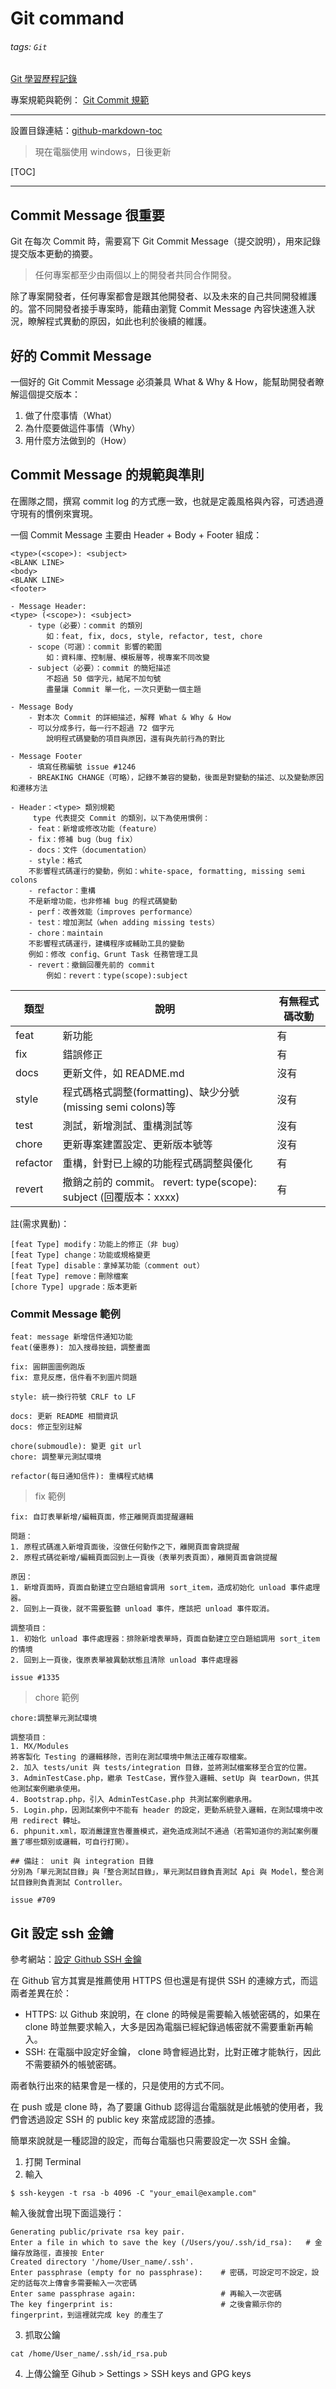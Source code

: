 # Git command

###### tags: `Git`

[Git 學習歷程記錄](https://hackmd.io/@zz8yeJXcQYOjqL6CsPNdlg/HJGPaZp7i)

專案規範與範例：
[Git Commit 規範](https://wadehuanglearning.blogspot.com/2019/05/commit-commit-commit-why-what-commit.html)

---
設置目錄連結：[github-markdown-toc](https://github.com/ekalinin/github-markdown-toc#installation)


> 現在電腦使用 windows，日後更新

[TOC]

---

## Commit Message 很重要

Git 在每次 Commit 時，需要寫下 Git Commit Message（提交說明），用來記錄提交版本更動的摘要。

> 任何專案都至少由兩個以上的開發者共同合作開發。

除了專案開發者，任何專案都會是跟其他開發者、以及未來的自己共同開發維護的。當不同開發者接手專案時，能藉由瀏覽 Commit Message 內容快速進入狀況，瞭解程式異動的原因，如此也利於後續的維護。

## 好的 Commit Message

一個好的 Git Commit Message 必須兼具 What & Why & How，能幫助開發者瞭解這個提交版本：

1. 做了什麼事情（What）
2. 為什麼要做這件事情（Why）
3. 用什麼方法做到的（How）

## Commit Message 的規範與準則
在團隊之間，撰寫 commit log 的方式應一致，也就是定義風格與內容，可透過遵守現有的慣例來實現。

一個 Commit Message 主要由 Header + Body + Footer 組成：

```python=
<type>(<scope>): <subject>
<BLANK LINE>
<body>
<BLANK LINE>
<footer>
```
```python=
- Message Header:
<type> (<scope>): <subject>
    - type（必要）：commit 的類別
        如：feat, fix, docs, style, refactor, test, chore
    - scope（可選）：commit 影響的範圍
        如：資料庫、控制層、模板層等，視專案不同改變
    - subject（必要）：commit 的簡短描述
        不超過 50 個字元，結尾不加句號
        盡量讓 Commit 單一化，一次只更動一個主題

- Message Body
    - 對本次 Commit 的詳細描述，解釋 What & Why & How
    - 可以分成多行，每一行不超過 72 個字元
        說明程式碼變動的項目與原因，還有與先前行為的對比

- Message Footer
    - 填寫任務編號 issue #1246
    - BREAKING CHANGE（可略），記錄不兼容的變動，後面是對變動的描述、以及變動原因和遷移方法

- Header：<type> 類別規範
     type 代表提交 Commit 的類別，以下為使用慣例：
    - feat：新增或修改功能（feature）
    - fix：修補 bug（bug fix）
    - docs：文件（documentation）
    - style：格式
    不影響程式碼運行的變動，例如：white-space, formatting, missing semi colons
    - refactor：重構
    不是新增功能，也非修補 bug 的程式碼變動
    - perf：改善效能（improves performance）
    - test：增加測試（when adding missing tests）
    - chore：maintain
    不影響程式碼運行，建構程序或輔助工具的變動
    例如：修改 config、Grunt Task 任務管理工具
    - revert：撤銷回覆先前的 commit
        例如：revert：type(scope):subject
```
| 類型     | 說明                                                             | 有無程式碼改動 |
| -------- | ---------------------------------------------------------------- | -------------- |
| feat     | 新功能                                                           | 有             |
| fix      | 錯誤修正                                                         | 有             |
| docs     | 更新文件，如 README.md                                           | 沒有           |
| style    | 程式碼格式調整(formatting)、缺少分號(missing semi colons)等      | 沒有           |
| test     | 測試，新增測試、重構測試等                                       | 沒有           |
| chore    | 更新專案建置設定、更新版本號等                                   | 沒有           |
| refactor | 重構，針對已上線的功能程式碼調整與優化                           | 有             |
| revert   | 撤銷之前的 commit。 revert: type(scope): subject (回覆版本：xxxx) | 有             |

註(需求異動)：
```python=
[feat Type] modify：功能上的修正（非 bug）
[feat Type] change：功能或規格變更
[feat Type] disable：拿掉某功能（comment out）
[feat Type] remove：刪除檔案
[chore Type] upgrade：版本更新
```


### **Commit Message 範例**
```python=
feat: message 新增信件通知功能
feat(優惠券): 加入搜尋按鈕，調整畫面

fix: 圓餅圖圖例跑版
fix: 意見反應，信件看不到圖片問題

style: 統一換行符號 CRLF to LF

docs: 更新 README 相關資訊
docs: 修正型別註解

chore(submoudle): 變更 git url
chore: 調整單元測試環境

refactor(每日通知信件): 重構程式結構
```
> fix 範例
```pythn=
fix: 自訂表單新增/編輯頁面，修正離開頁面提醒邏輯

問題：
1. 原程式碼進入新增頁面後，沒做任何動作之下，離開頁面會跳提醒
2. 原程式碼從新增/編輯頁面回到上一頁後（表單列表頁面），離開頁面會跳提醒

原因：
1. 新增頁面時，頁面自動建立空白題組會調用 sort_item，造成初始化 unload 事件處理器。
2. 回到上一頁後，就不需要監聽 unload 事件，應該把 unload 事件取消。

調整項目：
1. 初始化 unload 事件處理器：排除新增表單時，頁面自動建立空白題組調用 sort_item 的情境
2. 回到上一頁後，復原表單被異動狀態且清除 unload 事件處理器

issue #1335
```
> chore 範例


```python=
chore:調整單元測試環境

調整項目：
1. MX/Modules
將客製化 Testing 的邏輯移除，否則在測試環境中無法正確存取檔案。
2. 加入 tests/unit 與 tests/integration 目錄，並將測試檔案移至合宜的位置。
3. AdminTestCase.php，繼承 TestCase，實作登入邏輯、setUp 與 tearDown，供其他測試案例繼承使用。
4. Bootstrap.php，引入 AdminTestCase.php 共測試案例繼承用。
5. Login.php，因測試案例中不能有 header 的設定，更動系統登入邏輯，在測試環境中改用 redirect 轉址。
6. phpunit.xml，取消嚴謹宣告覆蓋模式，避免造成測試不通過（若需知道你的測試案例覆蓋了哪些類別或邏輯，可自行打開）。

## 備註： unit 與 integration 目錄
分別為「單元測試目錄」與「整合測試目錄」，單元測試目錄負責測試 Api 與 Model，整合測試目錄則負責測試 Controller。

issue #709
```

## Git 設定 ssh 金鑰

參考網站：[設定 Github SSH 金鑰](https://ithelp.ithome.com.tw/articles/10205988)

在 Github 官方其實是推薦使用 HTTPS 但也還是有提供 SSH 的連線方式，而這兩者差異在於：

- HTTPS: 以 Github 來說明，在 clone 的時候是需要輸入帳號密碼的，如果在 clone 時並無要求輸入，大多是因為電腦已經紀錄過帳密就不需要重新再輸入。
- SSH: 在電腦中設定好金鑰， clone 時會經過比對，比對正確才能執行，因此不需要額外的帳號密碼。

兩者執行出來的結果會是一樣的，只是使用的方式不同。

在 push 或是 clone 時，為了要讓 Github 認得這台電腦就是此帳號的使用者，我們會透過設定 SSH 的 public key 來當成認證的憑據。

簡單來說就是一種認證的設定，而每台電腦也只需要設定一次 SSH 金鑰。

1. 打開 Terminal
2. 輸入

```python=
$ ssh-keygen -t rsa -b 4096 -C "your_email@example.com"
```
輸入後就會出現下面這幾行：
```python=
Generating public/private rsa key pair.
Enter a file in which to save the key (/Users/you/.ssh/id_rsa):   # 金鑰存放路徑，直接按 Enter
Created directory '/home/User_name/.ssh'.
Enter passphrase (empty for no passphrase):    # 密碼，可設定可不設定，設定的話每次上傳會多需要輸入一次密碼
Enter same passphrase again:                   # 再輸入一次密碼
The key fingerprint is:                        # 之後會顯示你的 fingerprint，到這裡就完成 key 的產生了
```

3. 抓取公鑰
```python=
cat /home/User_name/.ssh/id_rsa.pub
```
4. 上傳公鑰至 Gihub > Settings > SSH keys and GPG keys
